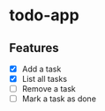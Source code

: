 # todo-app

## Features

- [x] Add a task
- [x] List all tasks
- [ ] Remove a task
- [ ] Mark a task as done
